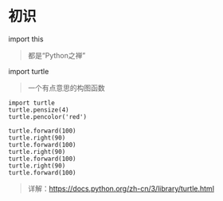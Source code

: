 # 初识

import this
> 都是“Python之禅”

import turtle
> 一个有点意思的构图函数
```
import turtle
turtle.pensize(4)
turtle.pencolor('red')

turtle.forward(100)
turtle.right(90)
turtle.forward(100)
turtle.right(90)
turtle.forward(100)
turtle.right(90)
turtle.forward(100)
```
> 详解：https://docs.python.org/zh-cn/3/library/turtle.html
